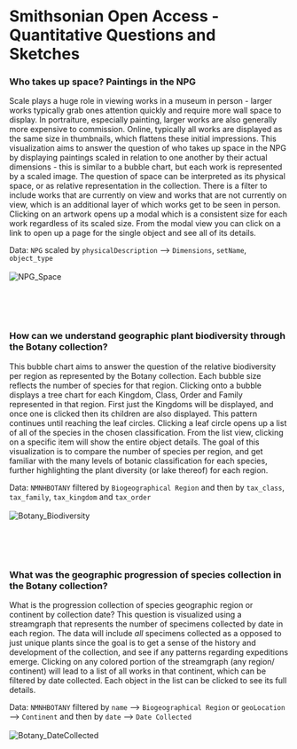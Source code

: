 <h1>Smithsonian Open Access - Quantitative Questions and Sketches</h1>

<h3>Who takes up space? Paintings in the NPG</h3>

Scale plays a huge role in viewing works in a museum in person - larger works typically grab ones attention quickly and require more wall space to display. In portraiture, especially painting, larger works are also generally more expensive to commission. Online, typically all works are displayed as the same size in thumbnails, which flattens these initial impressions. This visualization aims to answer the question of who takes up space in the NPG by displaying paintings scaled in relation to one another by their actual dimensions - this is similar to a bubble chart, but each work is represented by a scaled image. The question of space can be interpreted as its physical space, or as relative representation in the collection. There is a filter to include works that are currently on view and works that are not currently on view, which is an additional layer of which works get to be seen in person. Clicking on an artwork opens up a modal which is a consistent size for each work regardless of its scaled size. From the modal view you can click on a link to open up a page for the single object and see all of its details.  

Data: `NPG` scaled by `physicalDescription` —> `Dimensions`, `setName`, `object_type`
<br>
<br>
![NPG_Space](https://github.com/user-attachments/assets/3d49d4a8-690b-4ecb-9532-6b55ba63e7fe)

<br>
<br>
<br>

<h3>How can we understand geographic plant biodiversity through the Botany collection?</h3>

This bubble chart aims to answer the question of the relative biodiversity per region as represented by the Botany collection. Each bubble size reflects the number of species for that region. Clicking onto a bubble displays a tree chart for each Kingdom, Class, Order and Family represented in that region. First just the Kingdoms will be displayed, and once one is clicked then its children are also displayed. This pattern continues until reaching the leaf circles. Clicking a leaf circle opens up a list of all of the species in the chosen classification. From the list view, clicking on a specific item will show the entire object details. The goal of this visualization is to compare the number of species per region, and get familiar with the many levels of botanic classification for each species, further highlighting the plant diversity (or lake thereof) for each region.  

Data: `NMNHBOTANY` filtered by `Biogeographical Region` and then by `tax_class`, `tax_family`, `tax_kingdom` and `tax_order`
<br>
<br>
![Botany_Biodiversity](https://github.com/user-attachments/assets/9c9b5d2c-5a55-4495-bac8-cef0d1307a6b)

<br>
<br>
<br>

<h3>What was the geographic progression of species collection in the Botany collection?</h3>

What is the progression collection of species geographic region or continent by collection date? This question is visualized using a streamgraph that represents the number of specimens collected by date in each region. The data will include *all* specimens collected as a opposed to just unique plants since the goal is to get a sense of the history and development of the collection, and see if any patterns regarding expeditions emerge. Clicking on any colored portion of the streamgraph (any region/ continent) will lead to a list of all works in that continent, which can be filtered by date collected. Each object in the list can be clicked to see its full details. 

Data: `NMNHBOTANY` filtered by `name` —> `Biogeographical Region` or `geoLocation` —> `Continent` and then by `date` —> `Date Collected`
<br>
<br>
![Botany_DateCollected](https://github.com/user-attachments/assets/c9fe540e-6ca6-4d85-8846-be76110a995b)
